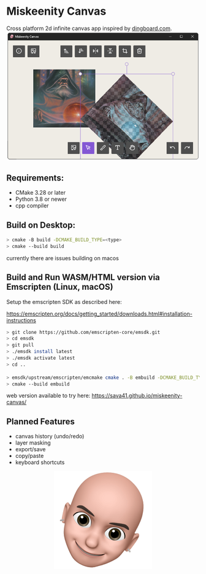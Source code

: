 # Miskeenity Canvas

Cross platform 2d infinite canvas app inspired by [dingboard.com](https://dingboard.com/).
![Miskeenity Canvas screenshot](./resources/images/miskeenity-canvas-screenshot.png)

## Requirements:
- CMake 3.28 or later
- Python 3.8 or newer
- cpp compiler

## Build on Desktop:

```bash
> cmake -B build -DCMAKE_BUILD_TYPE=<type>
> cmake --build build
```

currently there are issues building on macos

## Build and Run WASM/HTML version via Emscripten (Linux, macOS)

Setup the emscripten SDK as described here:

https://emscripten.org/docs/getting_started/downloads.html#installation-instructions

```bash
> git clone https://github.com/emscripten-core/emsdk.git
> cd emsdk
> git pull
> ./emsdk install latest
> ./emsdk activate latest
> cd ..

> emsdk/upstream/emscripten/emcmake cmake . -B embuild -DCMAKE_BUILD_TYPE=<type>
> cmake --build embuild
```

web version available to try here: https://sava41.github.io/miskeenity-canvas/

## Planned Features
- canvas history (undo/redo)
- layer masking
- export/save
- copy/paste
- keyboard shortcuts

<p align="center">
	<img src="resources/textures/miskeen_256.png" height="256" alt="Miskeenity Canvas Logo (bald man)">
</p>

